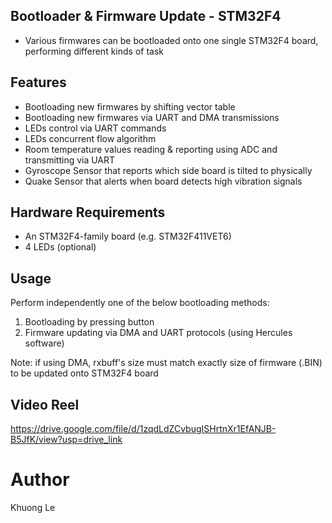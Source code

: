 ## Bootloader & Firmware Update - STM32F4

- Various firmwares can be bootloaded onto one single STM32F4 board, performing different kinds of task


## Features

- Bootloading new firmwares by shifting vector table
- Bootloading new firmwares via UART and DMA transmissions
- LEDs control via UART commands
- LEDs concurrent flow algorithm
- Room temperature values reading & reporting using ADC and transmitting via UART
- Gyroscope Sensor that reports which side board is tilted to physically
- Quake Sensor that alerts when board detects high vibration signals


## Hardware Requirements

- An STM32F4-family board (e.g. STM32F411VET6)
- 4 LEDs (optional)


## Usage

Perform independently one of the below bootloading methods:
1. Bootloading by pressing button
2. Firmware updating via DMA and UART protocols (using Hercules software)

Note: if using DMA, rxbuff's size must match exactly size of firmware (.BIN) to be updated onto STM32F4 board


## Video Reel

https://drive.google.com/file/d/1zqdLdZCvbugISHrtnXr1EfANJB-B5JfK/view?usp=drive_link


# Author

Khuong Le